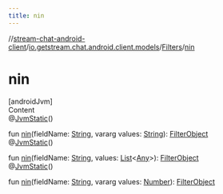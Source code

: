 ```yaml
---
title: nin
---
```

//[stream-chat-android-client](../../../index.md)/[io.getstream.chat.android.client.models](../index.md)/[Filters](index.md)/[nin](nin.md)



# nin  
[androidJvm]  
Content  
@[JvmStatic](https://kotlinlang.org/api/latest/jvm/stdlib/kotlin.jvm/-jvm-static/index.html)()  
  
fun [nin](nin.md)(fieldName: [String](https://kotlinlang.org/api/latest/jvm/stdlib/kotlin/-string/index.html), vararg values: [String](https://kotlinlang.org/api/latest/jvm/stdlib/kotlin/-string/index.html)): [FilterObject](../../io.getstream.chat.android.client.api.models/FilterObject/index.md)  
@[JvmStatic](https://kotlinlang.org/api/latest/jvm/stdlib/kotlin.jvm/-jvm-static/index.html)()  
  
fun [nin](nin.md)(fieldName: [String](https://kotlinlang.org/api/latest/jvm/stdlib/kotlin/-string/index.html), values: [List](https://kotlinlang.org/api/latest/jvm/stdlib/kotlin.collections/-list/index.html)&lt;[Any](https://kotlinlang.org/api/latest/jvm/stdlib/kotlin/-any/index.html)&gt;): [FilterObject](../../io.getstream.chat.android.client.api.models/FilterObject/index.md)  
@[JvmStatic](https://kotlinlang.org/api/latest/jvm/stdlib/kotlin.jvm/-jvm-static/index.html)()  
  
fun [nin](nin.md)(fieldName: [String](https://kotlinlang.org/api/latest/jvm/stdlib/kotlin/-string/index.html), vararg values: [Number](https://kotlinlang.org/api/latest/jvm/stdlib/kotlin/-number/index.html)): [FilterObject](../../io.getstream.chat.android.client.api.models/FilterObject/index.md)  



